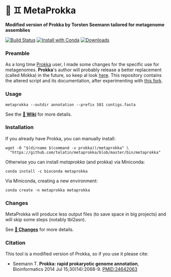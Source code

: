 # 🧫 ♊  MetaProkka
**Modified version of Prokka by Torsten Seemann tailored for metagenome assemblies**

  [![Build Status](https://travis-ci.org/telatin/metaprokka.svg?branch=master)](https://travis-ci.org/telatin/metaprokka)
  [![Install with Conda](https://anaconda.org/bioconda/metaprokka/badges/installer/conda.svg)](https://bioconda.github.io/recipes/metaprokka/README.html)
  [![Downloads](https://anaconda.org/bioconda/metaprokka/badges/downloads.svg)](https://bioconda.github.io/recipes/metaprokka/README.html)

### Preamble

As a long time [Prokka](https://github.com/tseemann/prokka) user, I made some changes for the specific use for metagenomes. **Prokka**'s author will probably release a better replacement (called Mokka) in the future, so keep al look [here](https://github.com/tseemann/mokka).
This repository contains the altered script and its documentation, after experimenting with [this fork](https://github.com/telatin/prokka).

### Usage
```
metaprokka --outdir annotation --prefix S01 contigs.fasta
```

See the **[:book: Wiki](https://github.com/telatin/metaprokka/wiki)** for more details.

### Installation

If you already have Prokka, you can manually install:

```
wget -O "$(dirname $(command -v prokka))/metaprokka" \
  "https://github.com/telatin/metaprokka/blob/master/bin/metaprokka"
```

Otherwise you can install _metaprokka_ (and prokka) via Miniconda:

```
conda install -c bioconda metaprokka
```

Via Miniconda, creating a new environment:

```
conda create -n metaprokka metaprokka
```

### Changes

MetaProkka will produce less output files (to save space in big projects) and will skip some steps (notably tbl2asn).

See **[:scroll: Changes](https://github.com/telatin/metaprokka/wiki/Changes)** for more details.

### Citation

This tool is a modified version of Prokka, so if you use it please cite:

* Seemann T. **Prokka: rapid prokaryotic genome annotation**, Bioinformatics 2014 Jul 15;30(14):2068-9. [PMID:24642063](http://www.ncbi.nlm.nih.gov/pubmed/24642063)
